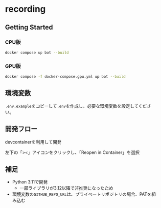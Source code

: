 # recording

## Getting Started

### CPU版

```bash
docker compose up bot --build
```

### GPU版

```bash
docker compose -f docker-compose.gpu.yml up bot --build
```

## 環境変数

`.env.example`をコピーして`.env`を作成し、必要な環境変数を設定してください。

## 開発フロー

devcontainerを利用して開発

左下の「><」アイコンをクリックし、「Reopen in Container」を選択

## 補足

- Python 3.11で開発
  - 一部ライブラリが3.12以降で非推奨になったため
- 環境変数の`GITHUB_REPO_URL`は、プライベートリポジトリの場合、PATを組み込む

